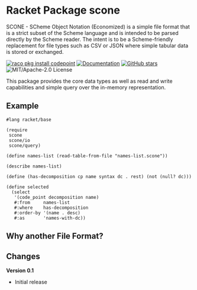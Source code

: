 # Racket Package scone

SCONE - SCheme Object Notation (Economized) is a simple file format that is a
strict subset of the Scheme language and is intended to be parsed directly by
the Scheme reader. The intent is to be a Scheme-friendly replacement for file
types such as CSV or JSON where simple tabular data is stored or exchanged.

[![raco pkg install codepoint](https://img.shields.io/badge/raco%20pkg%20install-scone-blue.svg)](https://pkgs.racket-lang.org/package/scone)
[![Documentation](https://img.shields.io/badge/raco%20docs-scone-blue.svg)](http://docs.racket-lang.org/scone/index.html)
[![GitHub stars](https://img.shields.io/github/stars/johnstonskj/racket-scone.svg)](https://github.com/johnstonskj/racket-scone/stargazers)
![MIT/Apache-2.0 License](https://img.shields.io/badge/license-MIT%2FApache--2.0-118811.svg)

This package provides the core data types as well as read and write
capabilities and simple query over the in-memory representation.

## Example 

``` racket
#lang racket/base

(require
 scone
 scone/io
 scone/query)

(define names-list (read-table-from-file "names-list.scone"))

(describe names-list)

(define (has-decomposition cp name syntax dc . rest) (not (null? dc)))

(define selected
  (select
   '(code_point decomposition name)
   #:from     names-list
   #:where    has-decomposition
   #:order-by '(name . desc)
   #:as       'names-with-dc))
```

## Why another File Format?


## Changes

**Version 0.1**

* Initial release
